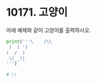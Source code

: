 # 10171. 고양이

아래 예제와 같이 고양이를 출력하시오.
```python
print('''\    /\\  
 )  ( ')
(  /  )
 \(__)|
''')

# \\
```